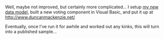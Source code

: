 Well, maybe not improved, but certainly more complicated... I setup [my new data model](http://weblogs.asp.net/duncanma/archive/2004/06/15/156543.aspx), built a new voting component in Visual Basic, and put it up at <http://www.duncanmackenzie.net/>

Eventually, once I've run it for awhile and worked out any kinks, this will turn into a published sample...